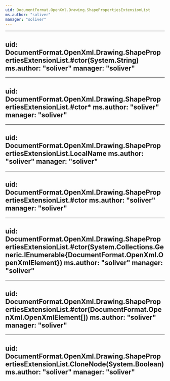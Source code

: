 ```yaml
---
uid: DocumentFormat.OpenXml.Drawing.ShapePropertiesExtensionList
ms.author: "soliver"
manager: "soliver"
---
```


---
uid: DocumentFormat.OpenXml.Drawing.ShapePropertiesExtensionList.#ctor(System.String)
ms.author: "soliver"
manager: "soliver"
---

---
uid: DocumentFormat.OpenXml.Drawing.ShapePropertiesExtensionList.#ctor*
ms.author: "soliver"
manager: "soliver"
---

---
uid: DocumentFormat.OpenXml.Drawing.ShapePropertiesExtensionList.LocalName
ms.author: "soliver"
manager: "soliver"
---

---
uid: DocumentFormat.OpenXml.Drawing.ShapePropertiesExtensionList.#ctor
ms.author: "soliver"
manager: "soliver"
---

---
uid: DocumentFormat.OpenXml.Drawing.ShapePropertiesExtensionList.#ctor(System.Collections.Generic.IEnumerable{DocumentFormat.OpenXml.OpenXmlElement})
ms.author: "soliver"
manager: "soliver"
---

---
uid: DocumentFormat.OpenXml.Drawing.ShapePropertiesExtensionList.#ctor(DocumentFormat.OpenXml.OpenXmlElement[])
ms.author: "soliver"
manager: "soliver"
---

---
uid: DocumentFormat.OpenXml.Drawing.ShapePropertiesExtensionList.CloneNode(System.Boolean)
ms.author: "soliver"
manager: "soliver"
---
